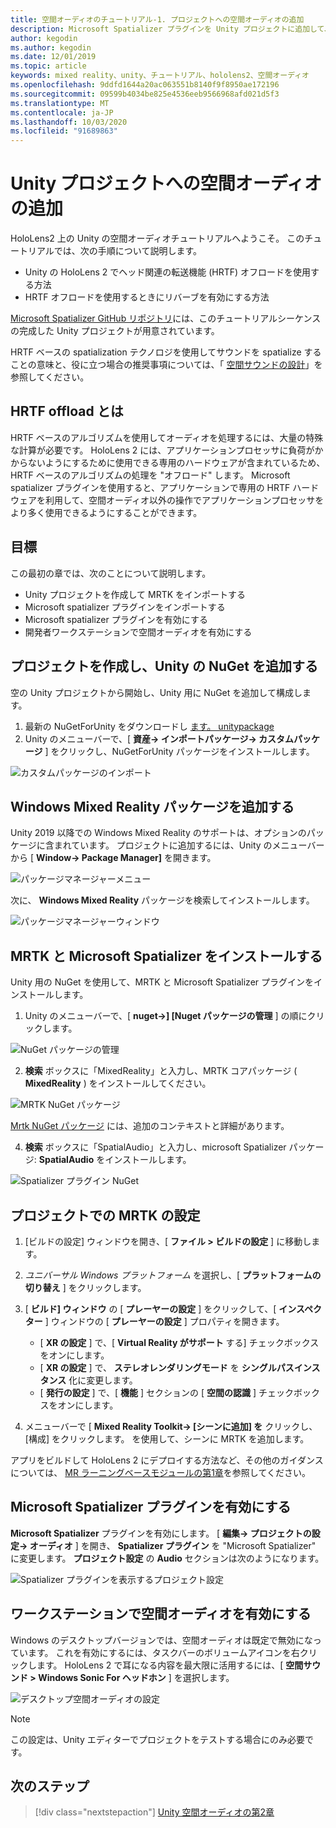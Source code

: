 ```yaml
---
title: 空間オーディオのチュートリアル-1. プロジェクトへの空間オーディオの追加
description: Microsoft Spatializer プラグインを Unity プロジェクトに追加して、HoloLens 2 HRTF ハードウェアオフロードにアクセスします。
author: kegodin
ms.author: kegodin
ms.date: 12/01/2019
ms.topic: article
keywords: mixed reality、unity、チュートリアル、hololens2、空間オーディオ
ms.openlocfilehash: 9ddfd1644a20ac063551b8140f9f8950ae172196
ms.sourcegitcommit: 09599b4034be825e4536eeb9566968afd021d5f3
ms.translationtype: MT
ms.contentlocale: ja-JP
ms.lasthandoff: 10/03/2020
ms.locfileid: "91689863"
---
```

# <a name="adding-spatial-audio-to-your-unity-project"></a>Unity プロジェクトへの空間オーディオの追加

HoloLens2 上の Unity の空間オーディオチュートリアルへようこそ。 このチュートリアルでは、次の手順について説明します。
* Unity の HoloLens 2 でヘッド関連の転送機能 (HRTF) オフロードを使用する方法
* HRTF オフロードを使用するときにリバーブを有効にする方法

[Microsoft Spatializer GitHub リポジトリ](https://github.com/microsoft/spatialaudio-unity)には、このチュートリアルシーケンスの完成した Unity プロジェクトが用意されています。 

HRTF ベースの spatialization テクノロジを使用してサウンドを spatialize することの意味と、役に立つ場合の推奨事項については、「 [空間サウンドの設計](https://docs.microsoft.com/windows/mixed-reality/spatial-sound-design)」を参照してください。

## <a name="what-is-hrtf-offload"></a>HRTF offload とは
HRTF ベースのアルゴリズムを使用してオーディオを処理するには、大量の特殊な計算が必要です。 HoloLens 2 には、アプリケーションプロセッサに負荷がかからないようにするために使用できる専用のハードウェアが含まれているため、HRTF ベースのアルゴリズムの処理を "オフロード" します。  Microsoft spatializer プラグインを使用すると、アプリケーションで専用の HRTF ハードウェアを利用して、空間オーディオ以外の操作でアプリケーションプロセッサをより多く使用できるようにすることができます。

## <a name="objectives"></a>目標
この最初の章では、次のことについて説明します。
* Unity プロジェクトを作成して MRTK をインポートする
* Microsoft spatializer プラグインをインポートする
* Microsoft spatializer プラグインを有効にする
* 開発者ワークステーションで空間オーディオを有効にする

## <a name="create-a-project-and-add-nuget-for-unity"></a>プロジェクトを作成し、Unity の NuGet を追加する
空の Unity プロジェクトから開始し、Unity 用に NuGet を追加して構成します。
1. 最新の NuGetForUnity をダウンロードし [ます。 unitypackage](https://github.com/GlitchEnzo/NuGetForUnity/releases/latest)
2. Unity のメニューバーで、[ **資産-> インポートパッケージ-> カスタムパッケージ** ] をクリックし、NuGetForUnity パッケージをインストールします。

![カスタムパッケージのインポート](images/spatial-audio/import-custom-package.png)

## <a name="add-the-windows-mixed-reality-package"></a>Windows Mixed Reality パッケージを追加する
Unity 2019 以降での Windows Mixed Reality のサポートは、オプションのパッケージに含まれています。 プロジェクトに追加するには、Unity のメニューバーから [ **Window-> Package Manager]** を開きます。

![パッケージマネージャーメニュー](images/spatial-audio/package-manager-menu.png)

次に、 **Windows Mixed Reality** パッケージを検索してインストールします。

![パッケージマネージャーウィンドウ](images/spatial-audio/package-manager-window.png)

## <a name="install-mrtk-and-microsoft-spatializer"></a>MRTK と Microsoft Spatializer をインストールする
Unity 用の NuGet を使用して、MRTK と Microsoft Spatializer プラグインをインストールします。
1. Unity のメニューバーで、[ **nuget->] [Nuget パッケージの管理** ] の順にクリックします。

![NuGet パッケージの管理](images/spatial-audio/manage-nuget-packages.png)

2. **検索** ボックスに「MixedReality」と入力し、MRTK コアパッケージ ( **MixedReality** ) をインストールしてください。

![MRTK NuGet パッケージ](images/spatial-audio/mrtk-nuget-package.png)

[Mrtk NuGet パッケージ](https://microsoft.github.io/MixedRealityToolkit-Unity/Documentation/MRTKNuGetPackage.html) には、追加のコンテキストと詳細があります。

4. **検索** ボックスに「SpatialAudio」と入力し、microsoft Spatializer パッケージ: **SpatialAudio** をインストールします。

![Spatializer プラグイン NuGet](images/spatial-audio/spatializer-plugin-nuget.png)

## <a name="set-up-mrtk-in-your-project"></a>プロジェクトでの MRTK の設定

1. [ビルドの設定] ウィンドウを開き、[ **ファイル > ビルドの設定** ] に移動します。

2. _ユニバーサル Windows プラットフォーム_ を選択し、[ **プラットフォームの切り替え** ] をクリックします。

3. [ **ビルド] ウィンドウ** の [ **プレーヤーの設定** ] をクリックして、[ **インスペクター** ] ウィンドウの [ **プレーヤーの設定** ] プロパティを開きます。
    * [ **XR の設定** ] で、[ **Virtual Reality がサポート** する] チェックボックスをオンにします。
    * [ **XR の設定** ] で、 **ステレオレンダリングモード** を **シングルパスインスタンス** 化に変更します。
    * [ **発行の設定** ] で、[ **機能** ] セクションの [ **空間の認識** ] チェックボックスをオンにします。

4. メニューバーで [ **Mixed Reality Toolkit-> [シーンに追加] を** クリックし、[構成] をクリックします。 を使用して、シーンに MRTK を追加します。

アプリをビルドして HoloLens 2 にデプロイする方法など、その他のガイダンスについては、 [MR ラーニングベースモジュールの第1章](../../../mrlearning-base-ch1.md)を参照してください。

## <a name="enable-the-microsoft-spatializer-plugin"></a>Microsoft Spatializer プラグインを有効にする
**Microsoft Spatializer** プラグインを有効にします。 [ **編集-> プロジェクトの設定-> オーディオ** ] を開き、 **Spatializer プラグイン** を "Microsoft Spatializer" に変更します。 **プロジェクト設定** の **Audio** セクションは次のようになります。

![Spatializer プラグインを表示するプロジェクト設定](images/spatial-audio/project-settings.png)

## <a name="enable-spatial-audio-on-your-workstation"></a>ワークステーションで空間オーディオを有効にする
Windows のデスクトップバージョンでは、空間オーディオは既定で無効になっています。 これを有効にするには、タスクバーのボリュームアイコンを右クリックします。 HoloLens 2 で耳になる内容を最大限に活用するには、[ **空間サウンド > Windows Sonic For ヘッドホン** ] を選択します。

![デスクトップ空間オーディオの設定](images/spatial-audio/desktop-audio-settings.png)

> [!NOTE]
> この設定は、Unity エディターでプロジェクトをテストする場合にのみ必要です。

## <a name="next-steps"></a>次のステップ

> [!div class="nextstepaction"]
> [Unity 空間オーディオの第2章](unity-spatial-audio-ch2.md)

